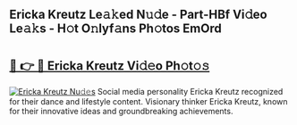 ## Ericka Kreutz Le𝚊𝚔ed N𝚞𝚍e - Part-HBf Vi𝚍eo Le𝚊𝚔s - H𝚘t O𝚗lyf𝚊ns Ph𝚘tos EmOrd

# <h2><a href="http://hf0c7z.feru.top/?c=Ericka+Kreutz">🔗 👉 🔴 Ericka Kreutz Vi𝚍𝚎o Ph𝚘t𝚘𝚜</a></h2>

[![Ericka Kreutz Nu𝚍𝚎s](https://i.imgur.com/0TWrTi3.gif)](http://hf0c7z.feru.top/?c=Ericka+Kreutz)
Social media personality Ericka Kreutz recognized for their dance and lifestyle content. Visionary thinker Ericka Kreutz, known for their innovative ideas and groundbreaking achievements. 
